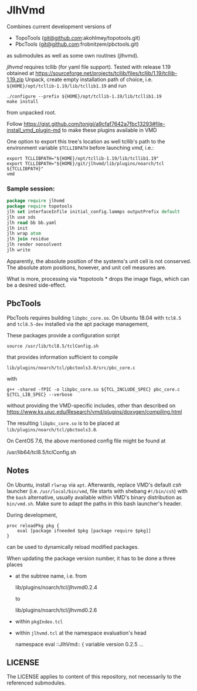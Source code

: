 # JlhVmd

Combines current development versions of

* TopoTools (git@github.com:akohlmey/topotools.git)
* PbcTools  (git@github.com:frobnitzem/pbctools.git)

as submodules as well as some own routines (jlhvmd).

*jlhvmd* requires tcllib (for yaml file support).
Tested with release 1.19 obtained at
https://sourceforge.net/projects/tcllib/files/tcllib/1.19/tcllib-1.19.zip
Unpack, create empty installation path of choice, i.e.
`${HOME}/opt/tcllib-1.19/lib/tcllib1.19` and run

    ./configure --prefix ${HOME}/opt/tcllib-1.19/lib/tcllib1.19
    make install

from unpacked root.

Follow
https://gist.github.com/tonigi/a9cfaf7642a7fbc13293#file-install_vmd_plugin-md
to make these plugins available in VMD

One option to export this tree's location as well tcllib's path to
the environment variable `$TCLLIBPATH` before launching *vmd*, i.e.:

    export TCLLIBPATH="${HOME}/opt/tcllib-1.19/lib/tcllib1.19"
    export TCLLIBPATH="${HOME}/git/jlhvmd/lib/plugins/noarch/tcl ${TCLLIBPATH}"
    vmd

### Sample session:

```tcl
package require jlhvmd
package require topotools
jlh set interfaceInfile initial_config.lammps outputPrefix default
jlh use sds
jlh read bb bb.yaml
jlh init
jlh wrap atom
jlh join residue
jlh render nonsolvent
jlh write
```

Apparently, the absolute position of the systems's unit cell is not conserved.
The absolute atom positions, however, and unit cell measures are.

What is more, processing via *topotools * drops the image flags,
which can be a desired side-effect.

## PbcTools

PbcTools requires building `libpbc_core.so`. On Ubuntu 18.04
with `tcl8.5` and `tcl8.5-dev` installed via the apt package management,

These packages provide a configuration script


    source /usr/lib/tcl8.5/tclConfig.sh

that provides information sufficient to compile

    lib/plugins/noarch/tcl/pbctools3.0/src/pbc_core.c

with

    g++ -shared -fPIC -o libpbc_core.so ${TCL_INCLUDE_SPEC} pbc_core.c ${TCL_LIB_SPEC} --verbose

without providing the VMD-specific includes, other than described on
https://www.ks.uiuc.edu/Research/vmd/plugins/doxygen/compiling.html

The resulting `libpbc_core.so` is to be placed at
`lib/plugins/noarch/tcl/pbctools3.0`.

On CentOS 7.6, the above mentioned config file might be found at

  /usr/lib64/tcl8.5/tclConfig.sh

## Notes

On Ubuntu, install `rlwrap` via `apt`. Afterwards, replace VMD's default *csh*
launcher (i.e. `/usr/local/bin/vmd`, file starts with shebang `#!/bin/csh`)
with the `bash` alternative, usually available within VMD's binary distribution
as `bin/vmd.sh`. Make sure to adapt the paths in this bash launcher's header.

During development,

    proc reloadPkg pkg {
        eval [package ifneeded $pkg [package require $pkg]]
    }

can be used to dynamically reload modified packages.

When updating the package version number, it has to be done a three places

* at the subtree name, i.e. from

    lib/plugins/noarch/tcl/jlhvmd0.2.4

  to

    lib/plugins/noarch/tcl/jlhvmd0.2.6

* within `pkgIndex.tcl`
* within `jlhvmd.tcl` at the namespace evaluation's head

    namespace eval ::JlhVmd:: {
        variable version 0.2.5
        ...

## LICENSE

The LICENSE applies to content of this repository, not necessarily to the
referenced submodules.
